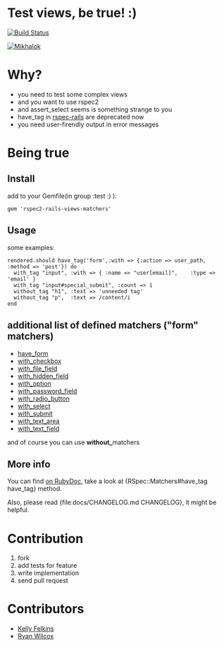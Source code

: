 Test views, be true! :)
=======================

[![Build Status](http://travis-ci.org/kucaahbe/rspec2-rails-views-matchers.png)](http://travis-ci.org/kucaahbe/rspec2-rails-views-matchers)

[![Mikhalok](http://investigator.org.ua/wp-content/uploads/01_500_liapis_powe-300x192.jpg)](http://www.myspace.com/lyapis "Lyapis Trubetskoy ska-punk band")

Why?
===

* you need to test some complex views
* and you want to use rspec2
* and assert\_select seems is something strange to you
* have_tag in [rspec-rails](http://github.com/rspec/rspec-rails) are deprecated now
* you need user-firendly output in error messages

Being true
==========

Install
-------

add to your Gemfile(in group :test :) ):

    gem 'rspec2-rails-views-matchers'

Usage
-----

some examples:

    rendered.should have_tag('form',:with => {:action => user_path, :method => 'post'}) do
      with_tag "input", :with => { :name => "user[email]",    :type => 'email' }
      with_tag "input#special_submit", :count => 1
      without_tag "h1", :text => 'unneeded tag'
      without_tag "p",  :text => /content/i
    end

additional list of defined matchers ("form" matchers)
-----------------------------------------------------

- [have_form](http://rdoc.info/github/kucaahbe/rspec2-rails-views-matchers/master/RSpec/Matchers:have_form)
- [with_checkbox](http://rdoc.info/github/kucaahbe/rspec2-rails-views-matchers/master/RSpec/Matchers:with_checkbox)
- [with_file_field](http://rdoc.info/github/kucaahbe/rspec2-rails-views-matchers/master/RSpec/Matchers:with_file_field)
- [with_hidden_field](http://rdoc.info/github/kucaahbe/rspec2-rails-views-matchers/master/RSpec/Matchers:with_hidden_field)
- [with_option](http://rdoc.info/github/kucaahbe/rspec2-rails-views-matchers/master/RSpec/Matchers:with_option)
- [with_password_field](http://rdoc.info/github/kucaahbe/rspec2-rails-views-matchers/master/RSpec/Matchers:with_password_field)
- [with_radio_button](http://rdoc.info/github/kucaahbe/rspec2-rails-views-matchers/master/RSpec/Matchers:with_radio_button)
- [with_select](http://rdoc.info/github/kucaahbe/rspec2-rails-views-matchers/master/RSpec/Matchers:with_select)
- [with_submit](http://rdoc.info/github/kucaahbe/rspec2-rails-views-matchers/master/RSpec/Matchers:with_submit)
- [with_text_area](http://rdoc.info/github/kucaahbe/rspec2-rails-views-matchers/master/RSpec/Matchers:with_text_area)
- [with_text_field](http://rdoc.info/github/kucaahbe/rspec2-rails-views-matchers/master/RSpec/Matchers:with_text_field)

and of course you can use <strong>without_</strong>matchers

More info
---------

You can find [on RubyDoc](http://rubydoc.info/github/kucaahbe/rspec2-rails-views-matchers/master/RSpec/Matchers), take a look at {RSpec::Matchers#have\_tag have\_tag} method.

Also, please read {file:docs/CHANGELOG.md CHANGELOG}, it might be helpful.

Contribution
============

1. fork
2. add tests for feature
3. write implementation
4. send pull request

Contributors
============

- [Kelly Felkins](http://github.com/kellyfelkins)
- [Ryan Wilcox](http://github.com/rwilcox)
